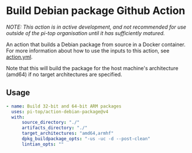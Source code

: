 # Build Debian package Github Action

*_NOTE: This action is in active development, and not recommended for use outside of the pi-top organisation until it has sufficiently matured._*

An action that builds a Debian package from source in a Docker container.
For more information about how to use the inputs to this action, see [action.yml](action.yml).

Note that this will build the package for the host machine's architecture (amd64) if no target architectures are specified.

## Usage

```yaml
- name: Build 32-bit and 64-bit ARM packages
  uses: pi-top/action-debian-package@v4
  with:
      source_directory: "./"
      artifacts_directory: "./"
      target_architectures: "amd64,armhf"
      dpkg_buildpackage_opts: "-us -uc -d --post-clean"
      lintian_opts: ""

```
